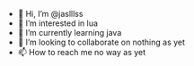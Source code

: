 - 👋 Hi, I’m @jaslllss
- 👀 I’m interested in lua
- 🌱 I’m currently learning java
- 💞️ I’m looking to collaborate on nothing as yet
- 📫 How to reach me no way as yet

<!---
jaslllss/jaslllss is a ✨ special ✨ repository because its `README.md` (this file) appears on your GitHub profile.
You can click the Preview link to take a look at your changes.
--->
